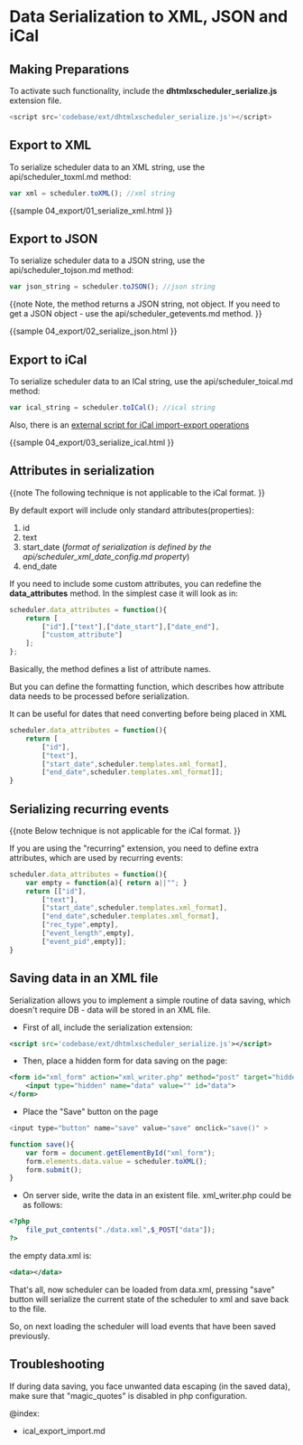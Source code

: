 Data Serialization to XML, JSON and iCal 
=========================================

Making Preparations 
-------------------------------
To activate such functionality, include the **dhtmlxscheduler_serialize.js** extension file.

~~~js
<script src='codebase/ext/dhtmlxscheduler_serialize.js'></script>
~~~



Export to XML 
-------------------------------
To serialize scheduler data to an XML string, use the api/scheduler_toxml.md method:


~~~js
var xml = scheduler.toXML(); //xml string

~~~

{{sample
	04_export/01_serialize_xml.html
}}



Export to JSON 
--------------------------------
To serialize scheduler data to a JSON string, use the api/scheduler_tojson.md method: 


~~~js
var json_string = scheduler.toJSON(); //json string
~~~



{{note
Note, the method returns a JSON string, not object. If you need to get a JSON object - use the api/scheduler_getevents.md method.
}}

{{sample
	04_export/02_serialize_json.html
}}

Export to iCal 
---------------------------------
To serialize scheduler data to an ICal string, use the api/scheduler_toical.md method: 


~~~js
var ical_string = scheduler.toICal(); //ical string
~~~


Also, there is an [external script for iCal import-export operations](ical_export_import.md)

{{sample
	04_export/03_serialize_ical.html
}}

Attributes in serialization
---------------------------------

{{note
The following technique is not applicable to the iCal format. 
}}

By default export will include only standard attributes(properties):



1.  id
2.  text
3.  start_date (*format of serialization is defined by the api/scheduler_xml_date_config.md property*)
4.  end_date

  

If you need to include some custom attributes, you can redefine the **data_attributes** method. In the simplest case it will look as in:


~~~js
scheduler.data_attributes = function(){
	return [
		["id"],["text"],["date_start"],["date_end"],
		["custom_attribute"]
	];
};

~~~




Basically, the method defines a list of attribute names. 


But you can define the formatting function, which describes how attribute data needs to be processed before serialization.

It can be useful for dates that need converting before being placed in XML

~~~js
scheduler.data_attributes = function(){
	return [
		["id"],
		["text"],
		["start_date",scheduler.templates.xml_format],
		["end_date",scheduler.templates.xml_format]];
}
~~~

Serializing recurring events
-----------------------------------------------
{{note
Below technique is not applicable for the iCal format. 
}}

If you are using the "recurring" extension, you need to define extra attributes, which are used by recurring events:

~~~js
scheduler.data_attributes = function(){
    var empty = function(a){ return a||""; }
    return [["id"],
		["text"],
		["start_date",scheduler.templates.xml_format],
		["end_date",scheduler.templates.xml_format],
		["rec_type",empty],
		["event_length",empty],
		["event_pid",empty]];
}
~~~



Saving data in an XML file
----------------------------------------------------

Serialization allows you to implement a simple routine of data saving, which doesn't require DB - data will be stored in an XML file. 

- First of all, include the serialization extension:

~~~xml
<script src='codebase/ext/dhtmlxscheduler_serialize.js'></script>
~~~


- Then, place a hidden form for data saving on the page:


~~~xml
<form id="xml_form" action="xml_writer.php" method="post" target="hidden_frame" >
	<input type="hidden" name="data" value="" id="data">
</form>
~~~


- Place the "Save" button on the page


~~~js
<input type="button" name="save" value="save" onclick="save()" >

~~~



~~~js
function save(){
	var form = document.getElementById("xml_form");
	form.elements.data.value = scheduler.toXML();
	form.submit();
}

~~~


- On server side, write the data in an existent file. xml_writer.php could be as follows:


~~~php
<?php
	file_put_contents("./data.xml",$_POST["data"]);
?>

~~~




the empty data.xml is:


~~~xml
<data></data>
~~~




That's all, now scheduler can be loaded from data.xml, pressing "save" button will serialize the current state of the scheduler to xml and save back to the file. 

So, on next loading the scheduler will load events that have been saved previously. 



## Troubleshooting 
If during data saving, you face unwanted data escaping (in the saved data), make sure that "magic_quotes" is disabled in php configuration. 

@index:
- ical_export_import.md